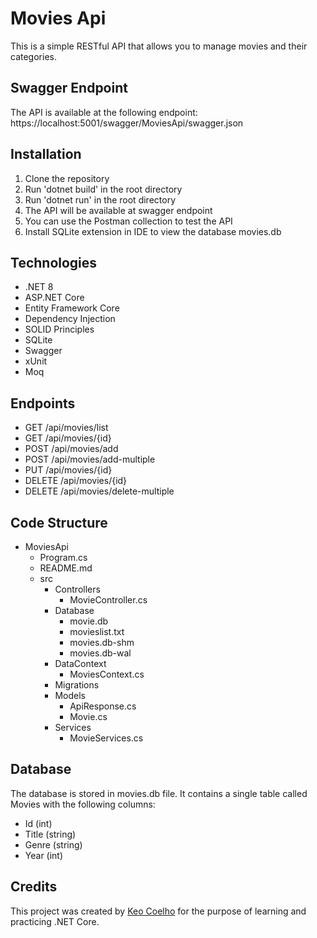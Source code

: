 # Movies Api
This is a simple RESTful API that allows you to manage movies and their categories.

## Swagger Endpoint
The API is available at the following endpoint:
https://localhost:5001/swagger/MoviesApi/swagger.json

## Installation
1. Clone the repository
2. Run 'dotnet build' in the root directory
3. Run 'dotnet run' in the root directory
4. The API will be available at swagger endpoint
5. You can use the Postman collection to test the API
6. Install SQLite extension in IDE to view the database movies.db

## Technologies
- .NET 8
- ASP.NET Core
- Entity Framework Core
- Dependency Injection
- SOLID Principles
- SQLite
- Swagger
- xUnit
- Moq

## Endpoints
- GET /api/movies/list
- GET /api/movies/{id}
- POST /api/movies/add
- POST /api/movies/add-multiple
- PUT /api/movies/{id}
- DELETE /api/movies/{id}
- DELETE /api/movies/delete-multiple

## Code Structure
- MoviesApi
  - Program.cs
  - README.md
  - src
	- Controllers
		-  MovieController.cs
	- Database
		- movie.db
		- movieslist.txt
		- movies.db-shm
		- movies.db-wal
	- DataContext
		- MoviesContext.cs 
	- Migrations
	- Models
		- ApiResponse.cs
		- Movie.cs
	- Services
		- MovieServices.cs

## Database
The database is stored in movies.db file. It contains a single table called Movies with the following columns:
- Id (int)
- Title (string)
- Genre (string)
- Year (int)

## Credits
This project was created by [Keo Coelho](https://github.com/keodevspace) for the purpose of learning and practicing .NET Core.